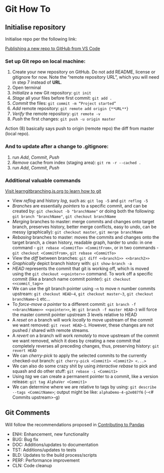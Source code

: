 # Git How To

## Initialise repository

Initialise repo per the following link:

[Publishing a new repo to GitHub from VS Code](https://losol.io/publishing-a-new-repository-to-github-from-vs-code/)

### Set up Git repo on local machine:

1. Create your new repository on GitHub. Do not add README, license or gitignore for now. Note the “remote repository URL”, which you will need in step 7 instead of **URL**.
2. Open terminal
3. *Initialize* a new Git repository: `git init`
4. *Stage* all your files before first commit: `git add .`
5. *Commit* the files: `git commit -m “Project started”`
6. *Add* remote repository: `git remote add origin {**URL**}`
7. *Verify* the remote repository: `git remote -v`
8. *Push* the first changes: `git push -u origin master`

Action (8) basically says push to origin (remote repo) the diff from master (local repo).

### And to update after a change to .gitignore:

1. run *Add*, *Commit*, *Push*
2. *Remove* cache from index (staging area): `git rm -r --cached .`
3. run *Add*, *Commit*, *Push*

### Additional valuable commands

[Visit learngitbranching.js.org to learn how to git](https://learngitbranching.js.org/)

* View *reflog* and history *log*, such as: `git log -5` and `git reflog -5`
* *Branches* are essentially *pointers* to a specific commit, and can be created by: `git checkout -b "branchName"` or doing both the following: `git branch "branchName"`, `git checkout branchName`
* *Merging* branches to master: merge commits and changes onto target branch, preserves history, better merge conflicts, easy to undo, can be messy (graphically): `git checkout master`, `git merge branchName`
* *Rebasing* branches to master: moves the commits and changes onto the target branch, a clean history, readable graph, harder to undo: in one command - `git rebase <CommitTo> <CommitFrom>`, or in two commands - `git checkout <CommitFrom>`, `git rebase <CommitTo>`
* View the *diff* between branches: `git diff <<branch1>> <<branch2>>`
* *Graphically* depict branch history with: `git show-branch -a`
* *HEAD* represents the commit that git is working off, which is moved using the `git checkout <<pointer>>` command.  To work off a specific commit (like a branch name commit pointer): `git checkout <<commit_tag>>`
* We can use the git branch pointer using `~n` to move n number commits upstream: `git checkout HEAD~4`, `git checkout master~3`, `git checkout branchName~1` etc...
* To *force-move a pointer* to a different commit: `git branch -f <<branchName>> <<pointer>>`, ie: `git branch -f master HEAD~3` will force the master commit pointer upstream 3 levels relative to HEAD
* A *reset* on a branch will work *locally* to move upstream of the commit we want removed: `git reset HEAD~1`.  However, these changes are not pushed / shared with remote streams.
* A *revert* on a branch will work *remotely* to move upstream of the commit we want removed, which it does by creating a new commit that completely reverses all preceding changes, thus, preserving history: `git revert HEAD`
* We can *cherry-pick* to apply the selected commits to the currently checked-out branch: `git cherry-pick <Commit1> <Commit2> <...>`
* We can also do some crazy shit by using *interactive rebase* to pick and squash and do other stuff: `git rebase -i <Commit1>`
* Using *tag* we can create a permanent pointer to a commit, like a version release: `git tag AlphaVer <Commit1>`
* We can determine where we are relative to tags by using: `git describe --tags <CommitName>`; output might be like: `alphaDemo-4-g2e087f6` (<tagName>-<# Commits upstream>-g<CurrentCommitHash>)

## Git Comments

Will follow the recommendations proposed in [Contributing to Pandas](https://pandas.pydata.org/pandas-docs/stable/development/contributing.html#committing-your-code)

* ENH: Enhancement, new functionality
* BUG: Bug fix
* DOC: Additions/updates to documentation
* TST: Additions/updates to tests
* BLD: Updates to the build process/scripts
* PERF: Performance improvement
* CLN: Code cleanup